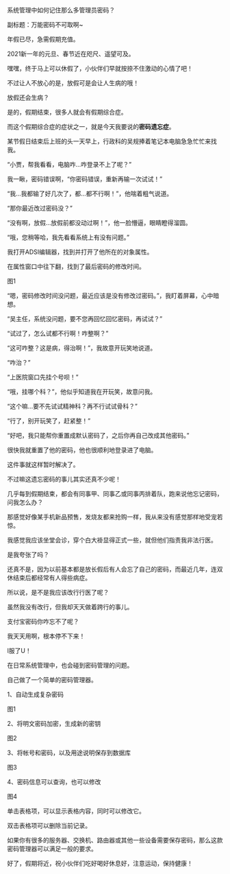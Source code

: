 系统管理中如何记住那么多管理员密码？

 副标题：万能密码不可取啊~



年假已尽，急需假期充值。

2021新一年的元旦、春节近在咫尺、遥望可及。

嘿嘿，终于马上可以休假了，小伙伴们早就按捺不住激动的心情了吧！

不过让人不放心的是，放假可是会让人生病的哦！

放假还会生病？

是的，假期结束，很多人就会有假期综合症。

而这个假期综合症的症状之一，就是今天我要说的**密码遗忘症**。



某节假日结束后上班的头一天早上，行政科的吴规捧着笔记本电脑急急忙忙来找我。

“小贾，帮我看看，电脑咋...咋登录不上了呢？”

我一瞅，密码错误啊，“你密码错误，重新再输一次试试！”

“我...我都输了好几次了，都...都不行啊！”，他喘着粗气说道。

“那你最近改过密码没？”

“没有啊，放假...放假前都没动过啊！”，他一脸懵逼，眼睛瞪得溜圆。

“哦，您稍等哈，我先看看系统上有没有问题。”



我打开ADSI编辑器，找到并打开了他所在的对象属性。

在属性窗口中往下翻，找到了最后密码的修改时间。

图1



“嗯，密码修改时间没问题，最近应该是没有修改过密码。”，我盯着屏幕，心中暗想。

“吴主任，系统没问题，要不您再回忆回忆密码，再试试？”

“试过了，怎么试都不行啊！咋整啊？”

“这可咋整？这是病，得治啊！”，我故意开玩笑地说道。

“咋治？”

“上医院窗口先挂个号呗！”

“哦，挂哪个科？”，他似乎知道我在开玩笑，故意问我。

“这个嘛...要不先试试精神科？再不行试试骨科？”

“行了，别开玩笑了，赶紧整！”

“好吧，我只能帮你重置成默认密码了，之后你再自己改成其他密码。”



很快我就重置了他的密码，他也很顺利地登录进了电脑。

这件事就这样暂时解决了。



不过嘛这遗忘密码的事儿其实还真不少呢！

几乎每到假期结束，都会有同事甲、同事乙或同事丙排着队，跑来说他忘记密码，问我怎么办？

那感觉好像某手机新品预售，发烧友都来抢购一样，我从来没有感觉那样地受宠若惊。

我感觉我应该坐堂会诊，穿个白大褂显得正式一些，就但他们指责我非法行医。

是我夸张了吗？

还真不是，因为以前基本都是放长假后有人会忘了自己的密码，而最近几年，连双休结束后都经常有人得些病症。

所以说，是不是我应该改行行医了呢？



虽然我没有改行，但我却天天做着跨行的事儿。





支付宝密码你咋忘不了呢？

我天天用啊，根本停不下来！

I服了U！



在日常系统管理中，也会碰到密码管理的问题。

自己做了一个简单的密码管理器。



1、自动生成复杂密码

图1



2、将明文密码加密，生成新的密钥

图2



3、将帐号和密码，以及用途说明保存到数据库

图3



4、密码信息可以查询，也可以修改

图4



单击表格项，可以显示表格内容，同时可以修改它。

双击表格项可以删除当前记录。



如果你有很多的服务器、交换机、路由器或其他一些设备需要保存密码，那么这款密码管理器可以满足一般的要求。



好了，假期将近，祝小伙伴们吃好喝好休息好，注意运动，保持健康！



